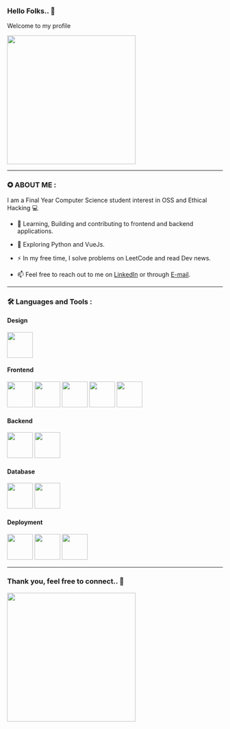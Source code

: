 ### Hello Folks.. 👋 
Welcome to my profile 

<img height=300px width=300xp src="https://static.wikia.nocookie.net/shovelknight/images/a/a0/SSpecterKnightWeak.gif/revision/latest?cb=20230303141353" />

---
### ✪ ABOUT ME : 
I am a Final Year Computer Science student interest in OSS and Ethical Hacking 💻
- :telescope: Learning, Building and contributing to frontend and backend applications.

- :seedling: Exploring Python and VueJs.

- :zap: In my free time, I solve problems on LeetCode and read Dev news.

- :mailbox: Feel free to reach out to me on [LinkedIn](https://www.linkedin.com/in/kartikeiya-rai-41a95b22a/) or through [E-mail](mailto:kei.skillsboost@gmail.com).

---
### :hammer_and_wrench: Languages and Tools :

<div> 
  <h4>Design</h4>
  <img height="60" width="60" src="" alt="" />
</div>

<div>
  <h4>Frontend</h4>
  <img height="60" width="60" src="" alt="" />
  <img height="60" width="60" src="" alt="" />
  <img height="60" width="60" src="" alt="" />
  <img height="60" width="60" src="" alt="" />
  <img height="60" width="60" src="" alt="" />
</div>

<div> 
  <h4>Backend</h4>
  <img height="60" width="60" src="" alt="" />
  <img height="60" width="60" src="" alt="" />
</div>

<div> 
  <h4>Database</h4>
  <img height="60" width="60" src="" alt="" />
  <img height="60" width="60" src="" alt="" />
</div>

<div> 
  <h4>Deployment</h4>
  <img height="60" width="60" src="" alt="" />
  <img height="60" width="60" src="" alt="" />
  <img height="60" width="60" src="" alt="" />
</div>

---
### Thank you, feel free to connect.. 📨
<img height=300px width= 300px src="https://static.wikia.nocookie.net/shovelknight/images/c/c1/LichLordSpecter.png/revision/latest/scale-to-width-down/1000?cb=20170902081813"/>
